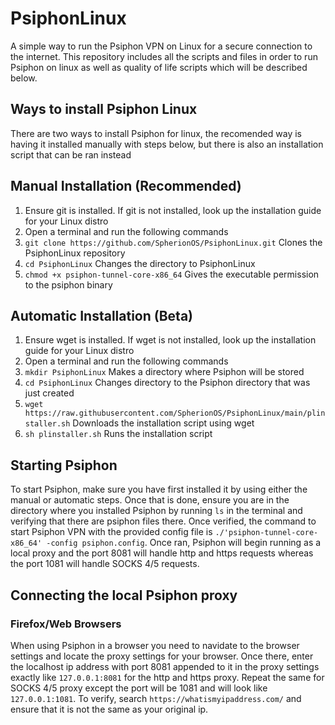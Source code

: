 # PsiphonLinux

A simple way to run the Psiphon VPN on Linux for a secure connection to the internet. This repository includes all the scripts and files in order to run Psiphon on linux as well as quality of life scripts which will be described below.

## Ways to install Psiphon Linux
There are two ways to install Psiphon for linux, the recomended way is having it installed manually with steps below, but there is also an installation script that can be ran instead

## Manual Installation (Recommended)
1. Ensure git is installed. If git is not installed, look up the installation guide for your Linux distro
2. Open a terminal and run the following commands
3. `git clone https://github.com/SpherionOS/PsiphonLinux.git` Clones the PsiphonLinux repository
4. `cd PsiphonLinux` Changes the directory to PsiphonLinux
5. `chmod +x psiphon-tunnel-core-x86_64` Gives the executable permission to the psiphon binary

## Automatic Installation (Beta)
1. Ensure wget is installed. If wget is not installed, look up the installation guide for your Linux distro
2. Open a terminal and run the following commands
3. `mkdir PsiphonLinux` Makes a directory where Psiphon will be stored
4. `cd PsiphonLinux` Changes directory to the Psiphon directory that was just created
5. `wget https://raw.githubusercontent.com/SpherionOS/PsiphonLinux/main/plinstaller.sh` Downloads the installation script using wget
6. `sh plinstaller.sh` Runs the installation script

## Starting Psiphon
To start Psiphon, make sure you have first installed it by using either the manual or automatic steps. Once that is done, ensure you are in the directory where you installed Psiphon by running `ls` in the terminal and verifying that there are psiphon files there. Once verified, the command to start Psiphon VPN with the provided config file is `./'psiphon-tunnel-core-x86_64' -config psiphon.config`. Once ran, Psiphon will begin running as a local proxy and the port 8081 will handle http and https requests whereas the port 1081 will handle SOCKS 4/5 requests.

## Connecting the local Psiphon proxy
### Firefox/Web Browsers
When using Psiphon in a browser you need to navidate to the browser settings and locate the proxy settings for your browser. Once there, enter the localhost ip address with port 8081 appended to it in the proxy settings exactly like `127.0.0.1:8081` for the http and https proxy. Repeat the same for SOCKS 4/5 proxy except the port will be 1081 and will look like `127.0.0.1:1081`. To verify, search `https://whatismyipaddress.com/` and ensure that it is not the same as your original ip.
